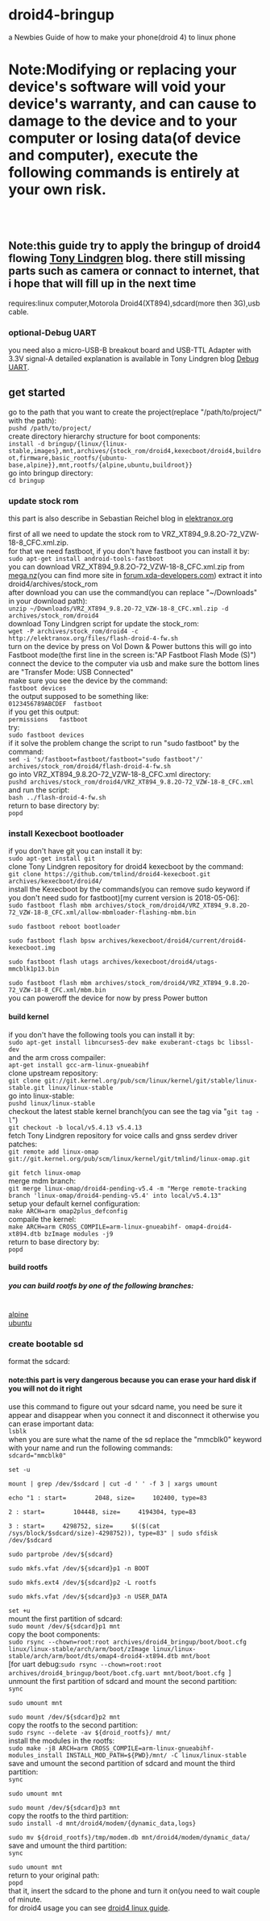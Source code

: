 # droid4-bringup
a Newbies Guide of how to make your phone(droid 4) to linux phone
<p style="text-align:left;">
<h1>Note:Modifying or replacing your device's software will void your device's warranty, and can cause to damage to the device and to your computer or losing data(of device and computer), execute the following commands is entirely at your own risk.</h1><br><br>
<h2>Note:this guide try to apply the bringup of droid4 flowing <a href="http://muru.com/linux/d4/">Tony Lindgren</a> blog. there still missing parts such as camera or connact to internet, that i hope that will fill up in the next time </h2>
requires:linux computer,Motorola Droid4(XT894),sdcard(more then 3G),usb cable.
<h3>optional-Debug UART</h3>
you need also a micro-USB-B breakout board and USB-TTL Adapter with 3.3V signal-A detailed explanation is available in Tony Lindgren blog <a href="http://muru.com/linux/d4/">Debug UART</a>.<br>

<h2>get started</h2>
go to the path that you want  to create the project(replace "/path/to/project/" with the path):<br>
<code>pushd /path/to/project/</code><br>
create directory hierarchy structure for boot components:<br>
<code>install -d bringup/{linux/{linux-stable,images},mnt,archives/{stock_rom/droid4,kexecboot/droid4,buildroot,firmware,basic_rootfs/{ubuntu-base,alpine}},mnt,rootfs/{alpine,ubuntu,buildroot}}</code><br>
go into bringup directory:<br>
<code>cd bringup</code><br>
<h3>update stock rom</h3>
<p>this part is also describe in Sebastian Reichel blog in <a href="http://elektranox.org/2017/02/0009-droid-4-root/">
elektranox.org</a></p>
first of all we need to update the stock rom to VRZ_XT894_9.8.2O-72_VZW-18-8_CFC.xml.zip.<br>
for that we need fastboot, if you don't have fastboot you can install it by:<br>
<code>sudo apt-get install android-tools-fastboot</code><br>
you can download VRZ_XT894_9.8.2O-72_VZW-18-8_CFC.xml.zip from <a href="https://mega.nz/#F!5UZAGQbb!QItoPY1oIS-pu3JJIBmxJw!gUR3hBZK">
mega.nz</a>(you can find more site in <a href="https://forum.xda-developers.com/droid-4/general/droid-4-xt894-firmware-mirrors-2015-t3004048">
forum.xda-developers.com</a>) extract it into droid4/archives/stock_rom<br>
after download you can use the command(you can replace "~/Downloads" in your download path):<br>
<code>unzip ~/Downloads/VRZ_XT894_9.8.2O-72_VZW-18-8_CFC.xml.zip -d archives/stock_rom/droid4</code><br>
download Tony Lindgren script for update the stock_rom:<br>
<code>wget -P archives/stock_rom/droid4 -c http://elektranox.org/files/flash-droid-4-fw.sh</code><br>
turn on the device by press on Vol Down & Power buttons this will go into Fastboot mode(the first line in the screen is:"AP Fastboot Flash Mode (S)") <br>
connect the device to the computer via usb and make sure the bottom lines are "Transfer Mode: USB Connected"<br>
make sure you see the device by the command:<br>
<code>fastboot devices</code><br>
the output supposed to be something like:<br>
<code>0123456789ABCDEF	fastboot</code><br>
if you get this output:<br>
<code>permissions	fastboot</code><br>
try:<br>
<code>sudo fastboot devices</code><br>
if it solve the problem change the script to run "sudo fastboot" by the command:<br>
<code>sed -i 's/fastboot=fastboot/fastboot="sudo fastboot"/' archives/stock_rom/droid4/flash-droid-4-fw.sh</code><br>
go into VRZ_XT894_9.8.2O-72_VZW-18-8_CFC.xml directory:<br>
<code>pushd archives/stock_rom/droid4/VRZ_XT894_9.8.2O-72_VZW-18-8_CFC.xml</code><br>
and run the script:<br>
<code>bash ../flash-droid-4-fw.sh</code><br>
return to base directory by:<br>
<code>popd</code><br>

<h3>install Kexecboot bootloader</h3>
if you don't have git you can install it by:<br>
<code>sudo apt-get install git</code><br>
clone Tony Lindgren repository for droid4 kexecboot by the command:<br>
<code>git clone https://github.com/tmlind/droid4-kexecboot.git archives/kexecboot/droid4/</code><br>
install the Kexecboot by the commands(you can remove sudo keyword if you don't need sudo for fastboot)[my current version is 2018-05-06]:<br>
<code>sudo fastboot flash mbm archives/stock_rom/droid4/VRZ_XT894_9.8.2O-72_VZW-18-8_CFC.xml/allow-mbmloader-flashing-mbm.bin<br>
sudo fastboot reboot bootloader<br>
sudo fastboot flash bpsw archives/kexecboot/droid4/current/droid4-kexecboot.img<br>
sudo fastboot flash utags archives/kexecboot/droid4/utags-mmcblk1p13.bin<br>
sudo fastboot flash mbm archives/stock_rom/droid4/VRZ_XT894_9.8.2O-72_VZW-18-8_CFC.xml/mbm.bin</code><br>
you can poweroff the device for now by press Power button<br>

<h4>build kernel</h4>
if you don't have the following tools you can install it by:<br>
<code>sudo apt-get install libncurses5-dev make exuberant-ctags bc libssl-dev</code><br>
and the arm cross compailer:<br>
<code>apt-get install gcc-arm-linux-gnueabihf</code><br>
clone upstream repository:<br>
<code>git clone git://git.kernel.org/pub/scm/linux/kernel/git/stable/linux-stable.git linux/linux-stable</code><br>
go into linux-stable:<br>
<code>pushd linux/linux-stable</code><br>
checkout the latest stable kernel branch(you can see the tag via "<code>git tag -l</code>")<br>
<code>git checkout -b local/v5.4.13 v5.4.13</code><br>
fetch Tony Lindgren repository for voice calls and gnss serdev driver patches:<br>
<code>git remote add linux-omap git://git.kernel.org/pub/scm/linux/kernel/git/tmlind/linux-omap.git<br>
git fetch linux-omap</code><br>
merge mdm branch:<br>
<code>git merge linux-omap/droid4-pending-v5.4 -m "Merge remote-tracking branch 'linux-omap/droid4-pending-v5.4' into local/v5.4.13"</code><br>
setup your default kernel configuration:<br>
<code>make ARCH=arm omap2plus_defconfig</code><br>
compaile the kernel:<br>
<code>make ARCH=arm CROSS_COMPILE=arm-linux-gnueabihf- omap4-droid4-xt894.dtb bzImage modules -j9</code><br>
return to base directory by:<br>
<code>popd</code><br>



<h4>build rootfs</h4>
<h5>you can build rootfs by one of the following branches:</h5><br>
<a href="https://github.com/omerlle/droid4-bringup/tree/alpine/">alpine</a><br>
<a href="https://github.com/omerlle/droid4-bringup/tree/ubuntu/">ubuntu</a><br>

<h3>create bootable sd</h3>
format the sdcard:<br>
<h4>note:this part is very dangerous because you can erase your hard disk if you will not do it right</h4>
use this command to figure out your sdcard name, you need be sure it appear and disappear when you connect it and disconnect it otherwise you can erase important data:<br>
<code>lsblk</code><br>
when you are sure what the name of the sd replace the "mmcblk0" keyword with your name and run the following commands:<br>
<code>sdcard="mmcblk0"<br>
set -u<br>
mount | grep /dev/$sdcard | cut -d ' ' -f 3 | xargs umount<br>
echo "1 : start=        2048, size=     102400, type=83<br>
2 : start=        104448, size=     4194304, type=83<br>
3 : start=     4298752, size=     $(($(cat /sys/block/$sdcard/size)-4298752)), type=83" | sudo sfdisk /dev/$sdcard<br>
sudo partprobe /dev/${sdcard}<br>
sudo mkfs.vfat /dev/${sdcard}p1 -n BOOT<br>
sudo mkfs.ext4 /dev/${sdcard}p2 -L rootfs<br>
sudo mkfs.vfat /dev/${sdcard}p3 -n USER_DATA<br>
set +u</code><br>
mount the first partition of sdcard:<br>
<code>sudo mount /dev/${sdcard}p1 mnt</code><br>
copy the boot components:<br>
<code>sudo rsync --chown=root:root archives/droid4_bringup/boot/boot.cfg linux/linux-stable/arch/arm/boot/zImage linux/linux-stable/arch/arm/boot/dts/omap4-droid4-xt894.dtb mnt/boot</code><br>
[for uart debug:<code>sudo rsync --chown=root:root archives/droid4_bringup/boot/boot.cfg.uart mnt/boot/boot.cfg </code>]<br>
unmount the first partition of sdcard and mount the second partition:<br>
<code>sync<br>
sudo umount mnt<br>
sudo mount /dev/${sdcard}p2 mnt</code><br>
copy the rootfs to the second partition:<br>
<code>sudo rsync --delete -av ${droid_rootfs}/ mnt/</code><br>
install the modules in the rootfs:<br>
<code>sudo make -j8 ARCH=arm CROSS_COMPILE=arm-linux-gnueabihf- modules_install INSTALL_MOD_PATH=${PWD}/mnt/ -C linux/linux-stable</code><br>
save and umount the second partition of sdcard and mount the third partition:<br>
<code>sync<br>
sudo umount mnt<br>
sudo mount /dev/${sdcard}p3 mnt</code><br>
copy the rootfs to the third partition:<br>
<code>sudo install -d mnt/droid4/modem/{dynamic_data,logs}<br>
sudo mv ${droid_rootfs}/tmp/modem.db mnt/droid4/modem/dynamic_data/</code><br>
save and umount the third partition:<br>
<code>sync<br>
sudo umount mnt</code><br>
return to your original path:<br>
<code>popd</code><br>
that it, insert the sdcard to the phone and turn it on(you need to wait couple of minute.<br>
for droid4 usage you can see <a href="https://guidelinuxphone.wordpress.com">
droid4 linux guide</a>.<br>
